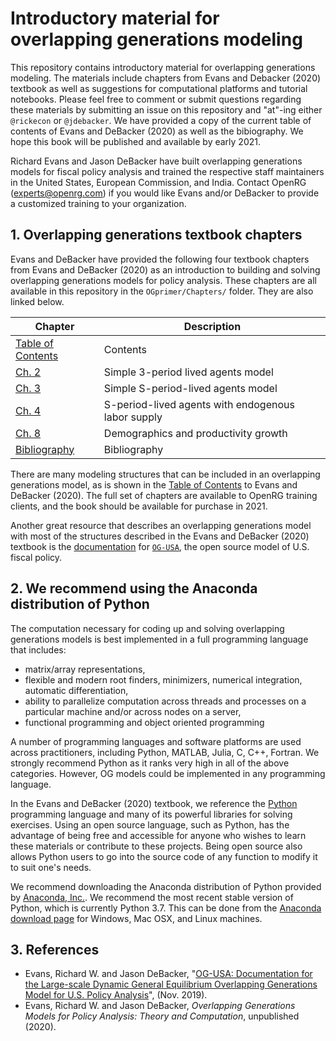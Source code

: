 # Introductory material for overlapping generations modeling

This repository contains introductory material for overlapping generations modeling. The materials include chapters from Evans and Debacker (2020) textbook as well as suggestions for computational platforms and tutorial notebooks. Please feel free to comment or submit questions regarding these materials by submitting an issue on this repository and "at"-ing either `@rickecon` or `@jdebacker`. We have provided a copy of the current table of contents of Evans and DeBacker (2020) as well as the bibiography. We hope this book will be published and available by early 2021.

Richard Evans and Jason DeBacker have built overlapping generations models for fiscal policy analysis and trained the respective staff maintainers in the United States, European Commission, and India. Contact OpenRG (experts@openrg.com) if you would like Evans and/or DeBacker to provide a customized training to your organization.


## 1. Overlapping generations textbook chapters

Evans and DeBacker have provided the following four textbook chapters from Evans and DeBacker (2020) as an introduction to building and solving overlapping generations models for policy analysis. These chapters are all available in this repository in the `OGprimer/Chapters/` folder. They are also linked below.

| Chapter           | Description  |
|-------------------|--------------|
| [Table of Contents](https://github.com/OpenRG/OGprimer/blob/master/Chapters/OGtext_toc.pdf) | Contents     |
| [Ch. 2](https://github.com/OpenRG/OGprimer/blob/master/Chapters/OGtext_ch02.pdf) | Simple 3-period lived agents model |
| [Ch. 3](https://github.com/OpenRG/OGprimer/blob/master/Chapters/OGtext_ch03.pdf) | Simple S-period-lived agents model |
| [Ch. 4](https://github.com/OpenRG/OGprimer/blob/master/Chapters/OGtext_ch04.pdf) | S-period-lived agents with endogenous labor supply |
| [Ch. 8](https://github.com/OpenRG/OGprimer/blob/master/Chapters/OGtext_ch08.pdf) | Demographics and productivity growth |
| [Bibliography](https://github.com/OpenRG/OGprimer/blob/master/Chapters/OGtext_bib.pdf) | Bibliography |

There are many modeling structures that can be included in an overlapping generations model, as is shown in the [Table of Contents](https://github.com/OpenRG/OGprimer/blob/master/Chapters/OGtext_toc.pdf) to Evans and DeBacker (2020). The full set of chapters are available to OpenRG training clients, and the book should be available for purchase in 2021.

Another great resource that describes an overlapping generations model with most of the structures described in the Evans and DeBacker (2020) textbook is the [documentation](https://github.com/PSLmodels/OG-USA/blob/master/docs/OGUSAdoc.pdf) for [`OG-USA`](https://github.com/PSLmodels/OG-USA), the open source model of U.S. fiscal policy.


## 2. We recommend using the Anaconda distribution of Python

The computation necessary for coding up and solving overlapping generations models is best implemented in a full programming language that includes:
* matrix/array representations,
* flexible and modern root finders, minimizers, numerical integration, automatic differentiation,
* ability to parallelize computation across threads and processes on a particular machine and/or across nodes on a server,
* functional programming and object oriented programming

A number of programming languages and software platforms are used across practitioners, including Python, MATLAB, Julia, C, C++, Fortran. We strongly recommend Python as it ranks very high in all of the above categories. However, OG models could be implemented in any programming language.

In the Evans and DeBacker (2020) textbook, we reference the [Python](https://www.python.org/) programming language and many of its powerful libraries for solving exercises. Using an open source language, such as Python, has the advantage of being free and accessible for anyone who wishes to learn these materials or contribute to these projects. Being open source also allows Python users to go into the source code of any function to modify it to suit one's needs.

We recommend downloading the Anaconda distribution of Python provided by [Anaconda, Inc.](https://www.anaconda.com/distribution/). We recommend the most recent stable version of Python, which is currently Python 3.7. This can be done from the [Anaconda download page](https://www.anaconda.com/distribution/) for Windows, Mac OSX, and Linux machines.


## 3. References
* Evans, Richard W. and Jason DeBacker, "[OG-USA: Documentation for the Large-scale Dynamic General Equilibrium Overlapping Generations Model for U.S. Policy Analysis](https://github.com/PSLmodels/OG-USA/blob/master/docs/OGUSAdoc.pdf)", (Nov. 2019).
* Evans, Richard W. and Jason DeBacker, *Overlapping Generations Models for Policy Analysis: Theory and Computation*, unpublished (2020).
